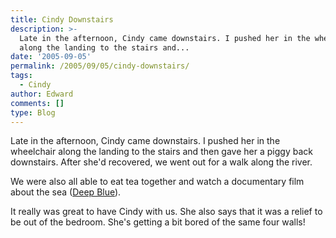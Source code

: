 ```yaml
---
title: Cindy Downstairs
description: >-
  Late in the afternoon, Cindy came downstairs. I pushed her in the wheelchair
  along the landing to the stairs and...
date: '2005-09-05'
permalink: /2005/09/05/cindy-downstairs/
tags:
  - Cindy
author: Edward
comments: []
type: Blog
---
```


Late in the afternoon, Cindy came downstairs. I pushed her in the
wheelchair along the landing to the stairs and then gave her a piggy
back downstairs. After she\'d recovered, we went out for a walk along
the river.

We were also all able to eat tea together and watch a documentary film
about the sea ([Deep Blue][1]).

It really was great to have Cindy with us. She also says that it was a
relief to be out of the bedroom. She\'s getting a bit bored of the same
four walls!



[1]: https://www.deepbluethemovie.com/main.html
